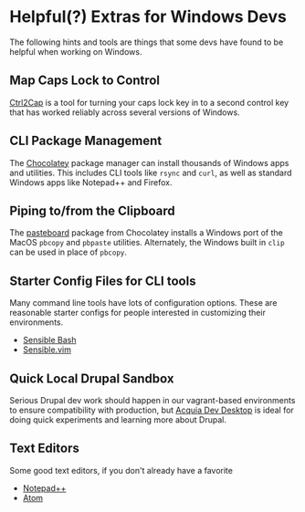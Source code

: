 # Helpful(?) Extras for Windows Devs

The following hints and tools are things that some devs have found to be
helpful when working on Windows. 


## Map Caps Lock to Control

[Ctrl2Cap](https://technet.microsoft.com/en-us/sysinternals/bb897578.aspx) is a
tool for turning your caps lock key in to a second control key that has worked
reliably across several versions of Windows. 


## CLI Package Management

The [Chocolatey](https://chocolatey.org/) package manager can install thousands
of Windows apps and utilities. This includes CLI tools like `rsync` and `curl`,
as well as standard Windows apps like Notepad++ and Firefox. 


## Piping to/from the Clipboard

The [pasteboard](https://chocolatey.org/packages/pasteboard) package from
Chocolatey installs a Windows port of the MacOS `pbcopy` and `pbpaste`
utilities. Alternately, the Windows built in `clip` can be used in place of
`pbcopy`.


## Starter Config Files for CLI tools 

Many command line tools have lots of configuration options. These are
reasonable starter configs for people interested in customizing their
environments.

* [Sensible Bash](https://github.com/mrzool/bash-sensible)
* [Sensible.vim](https://github.com/tpope/vim-sensible)


## Quick Local Drupal Sandbox

Serious Drupal dev work should happen in our vagrant-based environments to
ensure compatibility with production, but [Acquia Dev
Desktop](https://www.acquia.com/downloads) is ideal for doing quick experiments
and learning more about Drupal. 


## Text Editors

Some good text editors, if you don't already have a favorite

* [Notepad++](https://notepad-plus-plus.org/)
* [Atom](https://atom.io/)


